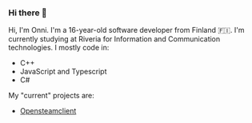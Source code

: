 ### Hi there 👋

<!--
**20PercentRendered/20PercentRendered** is a ✨ _special_ ✨ repository because its `README.md` (this file) appears on your GitHub profile.

Here are some ideas to get you started:

- 🔭 I’m currently working on ...
- 🌱 I’m currently learning ...
- 👯 I’m looking to collaborate on ...
- 🤔 I’m looking for help with ...
- 💬 Ask me about ...
- 📫 How to reach me: ...
- 😄 Pronouns: ...
- ⚡ Fun fact: ...
-->
Hi, I'm Onni. I'm a 16-year-old software developer from Finland 🇫🇮.
I'm currently studying at Riveria for Information and Communication technologies.
I mostly code in:
- C++
- JavaScript and Typescript
- C#

My "current" projects are:
- [Opensteamclient](https://github.com/20PercentRendered/opensteamclient)


